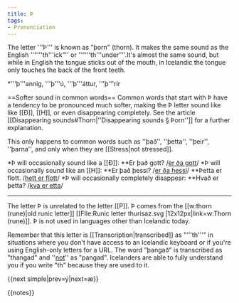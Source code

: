 ```yaml
---
title: Þ
tags:
- Pronunciation
---
```


The letter '''Þ''' is known as "þorn" (thorn). It makes the same sound as the English ''“'''th'''ick”'' or ''“'''th'''under”''.<ref>It's almost the same sound, but while in English the tongue sticks out of the mouth, in Icelandic the tongue only touches the back of the front teeth.</ref>

*'''þ'''annig, '''þ'''ú, '''þ'''áttur, '''þ'''rír

==Softer sound in common words==
Common words that start with Þ have a tendency to be pronounced much softer, making the Þ letter sound like like [[Ð]], [[H]], or even disappearing completely. See the article [[Disappearing sounds#Thorn|''Disappearing sounds § Þorn'']] for a further explanation.

This only happens to common words such as ''það'', ''þetta'', ''þeir'', ''þarna'', and only when they are [[Stress|not stressed]].

*Þ will occasionally sound like a [[Ð]]:
**Er það gott? /<u>er ða gott</u>/
*Þ will occasionally sound like an [[H]]:
**Er það þessi? /<u>er ða hessi</u>/
**Þetta er flott. /<u>hett er flott</u>/
*Þ will occasionally completely disappear:
**Hvað er þetta? /<u>kva er etta</u>/

***

The letter Þ is unrelated to the letter [[P]]. Þ comes from the [[w:thorn (rune)|old runic letter]] [[FIle:Runic letter thurisaz.svg |12x12px|link=w:Thorn (rune)]]. Þ is not used in languages other than Icelandic today.

Remember that this letter is [[Transcription|transcribed]] as "'''th'''" in situations where you don't have access to an Icelandic keyboard or if you're using English-only letters for a URL. The word "þangað" is transcribed as "thangad" and ''<u>not</u>'' as "pangad". Icelanders are able to fully understand you if you write "th" because they are used to it.

{{next simple|prev=ý|next=æ}}

{{notes}}
